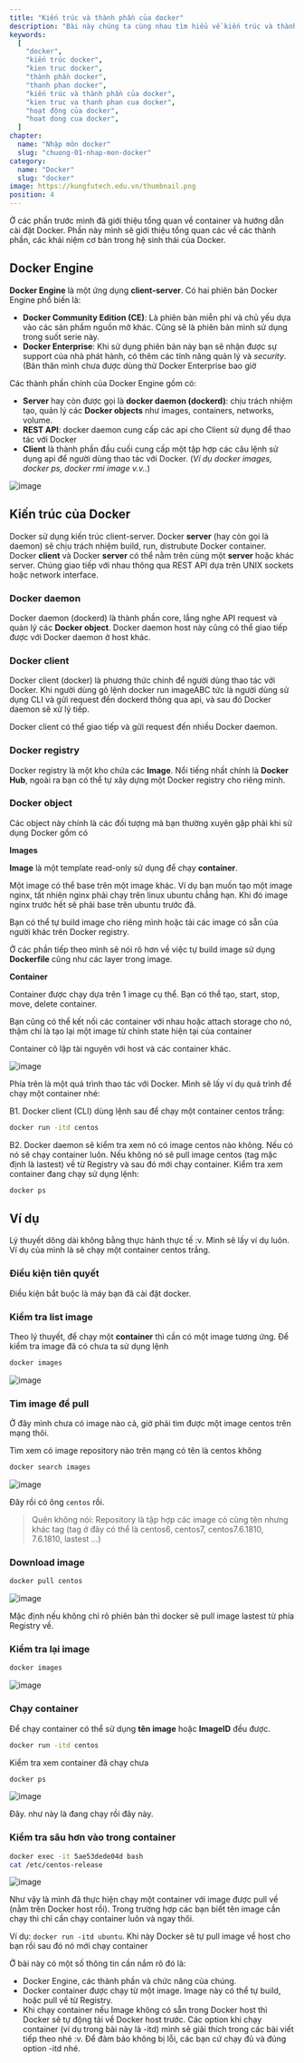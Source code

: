 ```yaml
---
title: "Kiến trúc và thành phần của docker"
description: "Bài này chúng ta cùng nhau tìm hiểu về kiến trúc và thành phần sâu bên trong của docker xem chúng hoạt động như thế nào nhé."
keywords:
  [
    "docker",
    "kiến trúc docker",
    "kien truc docker",
    "thành phần docker",
    "thanh phan docker",
    "kiến trúc và thành phần của docker",
    "kien truc va thanh phan cua docker",
    "hoạt động của docker",
    "hoat dong cua docker",
  ]
chapter:
  name: "Nhập môn docker"
  slug: "chuong-01-nhap-mon-docker"
category:
  name: "Docker"
  slug: "docker"
image: https://kungfutech.edu.vn/thumbnail.png
position: 4
---
```


Ở các phần trước mình đã giới thiệu tổng quan về container và hướng dẫn cài đặt Docker. Phần này mình sẽ giới thiệu tổng quan các về các thành phần, các khái niệm cơ bản trong hệ sinh thái của Docker.

## Docker Engine

**Docker Engine** là một ứng dụng **client-server**. Có hai phiên bản Docker Engine phổ biến là:

- **Docker Community Edition (CE)**: Là phiên bản miễn phí và chủ yếu dựa vào các sản phầm nguồn mở khác. Cũng sẽ là phiên bản mình sử dụng trong suốt serie này.
- **Docker Enterprise**: Khi sử dụng phiên bản này bạn sẽ nhận được sự support của nhà phát hành, có thêm các tính năng quản lý và _security_. (Bản thân mình chưa được dùng thử Docker Enterprise bao giờ

Các thành phần chính của Docker Engine gồm có:

- **Server** hay còn được gọi là **docker daemon (dockerd)**: chịu trách nhiệm tạo, quản lý các **Docker objects** như images, containers, networks, volume.
- **REST API**: docker daemon cung cấp các api cho Client sử dụng để thao tác với Docker
- **Client** là thành phần đầu cuối cung cấp một tập hợp các câu lệnh sử dụng api để người dùng thao tác với Docker. (_Ví dụ docker images, docker ps, docker rmi image v.v.._)

![image](https://user-images.githubusercontent.com/29374426/118499185-e314f400-b750-11eb-91df-0d16bababc76.png)

## Kiến trúc của Docker

Docker sử dụng kiến trúc client-server. Docker **server** (hay còn gọi là daemon) sẽ chịu trách nhiệm build, run, distrubute Docker container. Docker **client** và Docker **server** có thể nằm trên cùng một **server** hoặc khác server. Chúng giao tiếp với nhau thông qua REST API dựa trên UNIX sockets hoặc network interface.

### Docker daemon

Docker daemon (dockerd) là thành phần core, lắng nghe API request và quản lý các **Docker object**. Docker daemon host này cũng có thể giao tiếp được với Docker daemon ở host khác.

### Docker client

Docker client (docker) là phương thức chính để người dùng thao tác với Docker. Khi người dùng gõ lệnh docker run imageABC tức là người dùng sử dụng CLI và gửi request đến dockerd thông qua api, và sau đó Docker daemon sẽ xử lý tiếp.

Docker client có thể giao tiếp và gửi request đến nhiều Docker daemon.

### Docker registry

Docker registry là một kho chứa các **Image**. Nổi tiếng nhất chính là **Docker Hub**, ngoài ra bạn có thể tự xây dựng một Docker registry cho riêng mình.

### Docker object

Các object này chính là các đối tượng mà bạn thường xuyên gặp phải khi sử dụng Docker gồm có

**Images**

**Image** là một template read-only sử dụng để chạy **container**.

Một image có thể base trên một image khác. Ví dụ bạn muốn tạo một image nginx, tất nhiên nginx phải chạy trên linux ubuntu chẳng hạn. Khi đó image nginx trước hết sẽ phải base trên ubuntu trước đã.

Bạn có thể tự build image cho riêng mình hoặc tải các image có sẵn của người khác trên Docker registry.

Ở các phần tiếp theo mình sẽ nói rõ hơn về việc tự build image sử dụng **Dockerfile** cũng như các layer trong image.

**Container**

Container được chạy dựa trên 1 image cụ thể. Bạn có thể tạo, start, stop, move, delete container.

Bạn cũng có thể kết nối các container với nhau hoặc attach storage cho nó, thậm chí là tạo lại một image từ chính state hiện tại của container

Container cô lập tài nguyên với host và các container khác.

![image](https://user-images.githubusercontent.com/29374426/118499262-f58f2d80-b750-11eb-8261-deb2db7cc238.png)

Phía trên là một quá trình thao tác với Docker. Mình sẽ lấy ví dụ quá trình để chạy một container nhé:

B1. Docker client (CLI) dùng lệnh sau để chạy một container centos trắng:

```bash
docker run -itd centos
```

B2. Docker daemon sẽ kiểm tra xem nó có image centos nào không. Nếu có nó sẽ chạy container luôn. Nếu không nó sẽ pull image centos (tag mặc định là lastest) về từ Registry và sau đó mới chạy container. Kiểm tra xem container đang chạy sử dụng lệnh:

```bash
docker ps
```

## Ví dụ

Lý thuyết dông dài không bằng thực hành thực tế :v. Mình sẽ lấy ví dụ luôn. Ví dụ của mình là sẽ chạy một container centos trắng.

### Điều kiện tiên quyết

Điều kiện bắt buộc là máy bạn đã cài đặt docker.

### Kiểm tra list image

Theo lý thuyết, để chạy một **container** thì cần có một image tương ứng. Để kiểm tra image đã có chưa ta sử dụng lệnh

```bash
docker images
```

![image](https://user-images.githubusercontent.com/29374426/118499300-fde76880-b750-11eb-822d-f867fd58fb25.png)

### Tìm image để pull

Ở đây mình chưa có image nào cả, giờ phải tìm được một image centos trên mạng thôi.

Tìm xem có image repository nào trên mạng có tên là centos không

```bash
docker search images
```

![image](https://user-images.githubusercontent.com/29374426/118499348-0c358480-b751-11eb-8a22-ec5c330712e5.png)

Đây rồi có ông `centos` rồi.

> Quên không nói: Repository là tập hợp các image có cùng tên nhưng khác tag (tag ở đây có thể là centos6, centos7, centos7.6.1810, 7.6.1810, lastest …)

### Download image

```bash
docker pull centos
```

![image](https://user-images.githubusercontent.com/29374426/118499389-148dbf80-b751-11eb-8c8d-f3391e417055.png)

Mặc định nếu không chỉ rõ phiên bản thì docker sẽ pull image lastest từ phía Registry về.

### Kiểm tra lại image

```bash
docker images
```

![image](https://user-images.githubusercontent.com/29374426/118499419-1c4d6400-b751-11eb-9f7b-42ffefce31d5.png)

### Chạy container

Để chạy container có thể sử dụng **tên image** hoặc **ImageID** đều được.

```bash
docker run -itd centos
```

Kiểm tra xem container đã chạy chưa

```bash
docker ps
```

![image](https://user-images.githubusercontent.com/29374426/118499456-25d6cc00-b751-11eb-8cc2-d90894b6a529.png)

Đây. như này là đang chạy rồi đây này.

### Kiểm tra sâu hơn vào trong container

```bash
docker exec -it 5ae53dede04d bash
cat /etc/centos-release
```

![image](https://user-images.githubusercontent.com/29374426/118499503-338c5180-b751-11eb-98e8-037cf4eab96b.png)

Như vậy là mình đã thực hiện chạy một container với image được pull về (nằm trên Docker host rồi). Trong trường hợp các bạn biết tên image cần chạy thì chỉ cần chạy container luôn và ngay thôi.

Ví dụ: `docker run -itd ubuntu`. Khi này Docker sẽ tự pull image về host cho bạn rồi sau đó nó mới chạy container

Ở bài này có một số thông tin cần nắm rõ đó là:

- Docker Engine, các thành phần và chức năng của chúng.
- Docker container được chạy từ một image. Image này có thể tự build, hoặc pull về từ Registry.
- Khi chạy container nếu Image không có sẵn trong Docker host thì Docker sẽ tự động tải về Docker host trước. Các option khi chạy container (ví dụ trong bài này là -itd) mình sẽ giải thích trong các bài viết tiếp theo nhé :v. Để đảm bảo không bị lỗi, các bạn cứ chạy đủ và đúng option -itd nhé.
